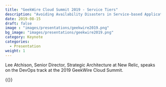 ```yaml
---
title: "GeekWire Cloud Summit 2019 - Service Tiers"
description: "Avoiding Availability Disasters in Service-based Applications"
date: 2019-08-15
draft: false
image : "images/presentations/geekwire2019.png"
bg_image: "images/presentations/geekwire2019.png"
category: Keynote
categories:
  - Presentation
weight: 1
---
```


Lee Atchison, Senior Director, Strategic Architecture at New Relic, speaks on the DevOps track at the 2019 GeekWire Cloud Summit.

{{<youtube v4qRr8JFoRk>}}